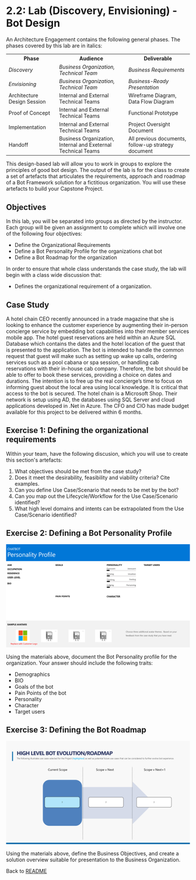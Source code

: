 # 2.2: Lab (Discovery, Envisioning) - Bot Design 

An Architecture Engagement contains the following general phases. The phases covered by this lab are in italics: 

 <table style="width:100%">
  <tr>
    <th><b>Phase</b></th>
    <th><b>Audience</b></th>
    <th><b>Deliverable</b></th>
  </tr>
  <tr>
    <td><i>Discovery</i></td>
    <td><i>Business Organization, Technical Team</i></td>
    <td><i>Business Requirements</i></td>
  </tr>
  <tr>
    <td><i>Envisioning</i></td>
    <td><i>Business Organization, Technical Team</i></td>
    <td><i>Business-Ready Presentation</i></td>
  </tr>
  <tr>
    <td>Architecture Design Session</td>
    <td>Internal and External Technical Teams</td>
    <td>Wireframe Diagram, Data Flow Diagram</td>
  </tr>
  <tr>
    <td>Proof of Concept</td>
    <td>Internal and External Technical Teams</td>
    <td>Functional Prototype</td>
  </tr>
  <tr>
    <td>Implementation</td>
    <td>Internal and External Technical Teams</td>
    <td>Project Oversight Document</td>
  </tr>
  <tr>
    <td>Handoff</td>
    <td>Business Organization, Internal and Exeternal Technical Teams</td>
    <td>All previous documents, follow-up strategy document</td>
  </tr>
</table> 

This design-based lab will allow you to work in groups to explore the principles of good bot design. The output of the lab is for the class to create a set of artefacts that articulates the requirements, approach and roadmap of a Bot Framework solution for a fictitious organization. You will use these artefacts to  build your Capstone Project.

## Objectives
In this lab, you will be separated into groups as directed by the instructor. Each group will be given an assignment to complete which will involve one of the following four objectives:

- Define the Organizational Requirements
- Define a Bot Personality Profile for the organizations chat bot
- Define a Bot Roadmap for the organization

In order to ensure that whole class understands the case study, the lab will begin with a class wide discussion that:

- Defines the organizational requirement of a organization.

## Case Study

A hotel chain CEO recently announced in a trade magazine that she is looking to enhance the customer experience by augmenting their in-person concierge service by embedding bot capabilities into their member services mobile app. The hotel guest reservations are held within an Azure SQL Database which contains the dates and the hotel location of the guest that is presented to the application. The bot is intended to handle the common request that guest will make such as setting up wake up calls, ordering services such as a pool cabana or spa session, or handling cab reservations with their in-house cab company. Therefore, the bot should be able to offer to book these services, providing a choice on dates and durations. The intention is to free up the real concierge’s time to focus on informing guest about the local area using local knowledge. It is critical that access to the bot is secured. The hotel chain is a Microsoft Shop. Their network is setup using AD, the databases using SQL Server and cloud applications developed in .Net in Azure. The CFO and CIO has made budget available for this project to be delivered within 6 months.

## Exercise 1: Defining the organizational requirements

Within your team, have the following discusion, which you will use to create this section's artefacts:

1. What objectives should be met from the case study?
2. Does it meet the desirability, feasibility and viability criteria? Cite examples.
3. Can you define Use Case/Scenario that needs to be met by the bot?
4. Can you map out the Lifecycle/Workflow for the Use Case/Scenario identified?
5. What high level domains and intents can be extrapolated from the Use Case/Scenario identified?

## Exercise 2: Defining a Bot Personality Profile 

![Defining a Bot Personality Profile](./resources/assets/sess_2.1_Lab_1.2.jpg)

Using the materials above, document the Bot Personality profile for the organization. Your answer should include the following traits:

* Demographics
* BIO
* Goals of the bot
* Pain Points of the bot
* Personality
* Character
* Target users

## Exercise 3: Defining the Bot Roadmap

![Defining the Bot Roadmap](./resources/assets/sess_2.1_Lab_1.4.jpg)

Using the materials above, define the Business Objectives, and create a solution overview suitable for presentation to the Business Organization.   

Back to [README](./readme.md)
